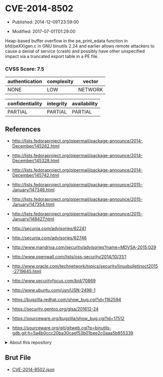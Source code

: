 # CVE-2014-8502

- Published: 2014-12-09T23:59:00

- Modified: 2017-07-01T01:29:00

Heap-based buffer overflow in the pe_print_edata function in bfd/peXXigen.c in GNU binutils 2.24 and earlier allows remote attackers to cause a denial of service (crash) and possibly have other unspecified impact via a truncated export table in a PE file.

### CVSS Score: **7.5**

| authentication | complexity | vector |
| --- | --- | --- |
| NONE | LOW | NETWORK |

| confidentiality | integrity | availability |
| --- | --- | --- |
| PARTIAL | PARTIAL | PARTIAL |

## References

* http://lists.fedoraproject.org/pipermail/package-announce/2014-December/145262.html

* http://lists.fedoraproject.org/pipermail/package-announce/2014-December/145328.html

* http://lists.fedoraproject.org/pipermail/package-announce/2014-December/145742.html

* http://lists.fedoraproject.org/pipermail/package-announce/2015-January/147346.html

* http://lists.fedoraproject.org/pipermail/package-announce/2015-January/147354.html

* http://lists.fedoraproject.org/pipermail/package-announce/2015-January/148427.html

* http://secunia.com/advisories/62241

* http://secunia.com/advisories/62746

* http://www.mandriva.com/security/advisories?name=MDVSA-2015:029

* http://www.openwall.com/lists/oss-security/2014/10/31/1

* http://www.oracle.com/technetwork/topics/security/linuxbulletinoct2015-2719645.html

* http://www.securityfocus.com/bid/70869

* http://www.ubuntu.com/usn/USN-2496-1

* https://bugzilla.redhat.com/show_bug.cgi?id=1162594

* https://security.gentoo.org/glsa/201612-24

* https://sourceware.org/bugzilla/show_bug.cgi?id=17512

* https://sourceware.org/git/gitweb.cgi?p=binutils-gdb.git;h=5a4b0ccc20ba30caef53b01bee2c0aaa5b855339

<details>
<summary>About this repository</summary> 

  This repository is part of the project [Live Hack CVE](https://github.com/Live-Hack-CVE). Main website can be found [www.live-hack.org](https://www.live-hack.org) 
  
  Made by [Sn0wAlice](https://github.com/Sn0wAlice) for the people that care about security and need to have a feed of the latest CVEs. Hope you enjoy it, don't forget to star the repo and follow me on [Twitter](https://twitter.com/Sn0wAlice) and [Github](https://github.com/Sn0wAlice). And that is my [personnal website](https://www.alice-snow.me/)

  - [Home Page](https://github.com/Live-Hack-CVE)
  - [Framework](https://github.com/Live-Hack-CVE/cve-framework)
  - [CVE database](https://github.com/Live-Hack-CVE/full_database)
  - [Changelog](https://github.com/Live-Hack-CVE/Changelog)
</details>

## Brut File

* [CVE-2014-8502.json](https://raw.githubusercontent.com/Live-Hack-CVE/full_database/main/cves/2014/CVE-2014-8502.json)

